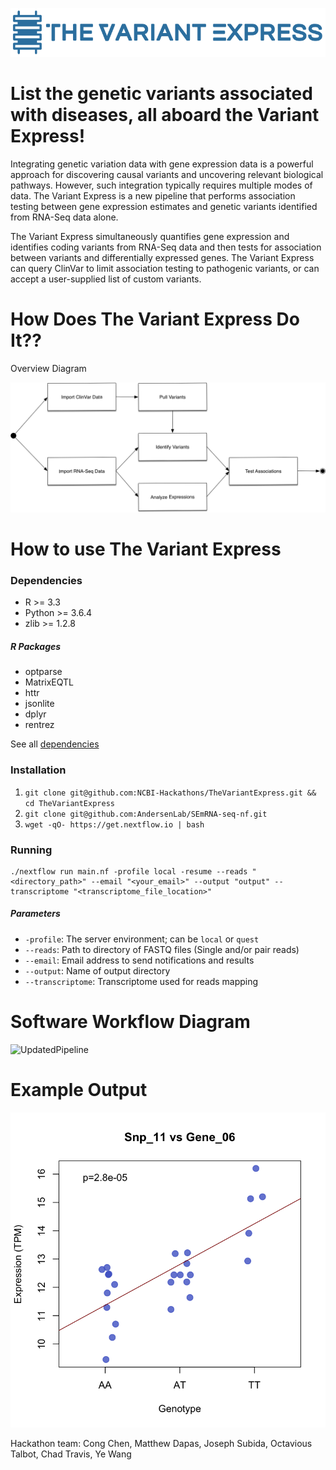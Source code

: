 ![Logo](images/Logo.png)

# List the genetic variants associated with diseases,  all aboard the Variant Express!

Integrating genetic variation data with gene expression data is a powerful approach for discovering causal variants and uncovering relevant biological pathways. However, such integration typically requires multiple modes of data. The Variant Express is a new pipeline that performs association testing between gene expression estimates and genetic variants identified from RNA-Seq data alone.

The Variant Express simultaneously quantifies gene expression and identifies coding variants from RNA-Seq data and then tests for association between variants and differentially expressed genes. The Variant Express can query ClinVar to limit association testing to pathogenic variants, or can accept a user-supplied list of custom variants.

# How Does The Variant Express Do It??

Overview Diagram

![Pipeline](images/pipeline.png)

# How to use The Variant Express

### Dependencies

- R >= 3.3
- Python >= 3.6.4
- zlib >= 1.2.8

##### R Packages
- optparse
- MatrixEQTL
- httr
- jsonlite
- dplyr
- rentrez

See all [dependencies](https://github.com/NCBI-Hackathons/TheVariantExpress/blob/master/DEPENDENCIES)

### Installation

1. `git clone git@github.com:NCBI-Hackathons/TheVariantExpress.git && cd TheVariantExpress`
2. `git clone git@github.com:AndersenLab/SEmRNA-seq-nf.git`
3. `wget -qO- https://get.nextflow.io | bash`

### Running

    ./nextflow run main.nf -profile local -resume --reads "<directory_path>" --email "<your_email>" --output "output" --transcriptome "<transcriptome_file_location>"

##### Parameters

- `-profile`: The server environment; can be `local` or `quest`
- `--reads`: Path to directory of FASTQ files (Single and/or pair reads)
- `--email`: Email address to send notifications and results
- `--output`: Name of output directory
- `--transcriptome`: Transcriptome used for reads mapping


# Software Workflow Diagram

![UpdatedPipeline](https://docs.google.com/drawings/d/e/2PACX-1vRj84kE1cPLvzOBnkFm1tWz4ZjQWhGTybDpKjc9rBf2huzqlTTA3ViRTK6sJX6qW4ra-3TqnIGJPmKk/pub?w=960&h=720)


# Example Output

![img](images/Snp_11_vs_Gene_06.png)

Hackathon team: Cong Chen, Matthew Dapas, Joseph Subida, Octavious Talbot, Chad Travis, Ye Wang

